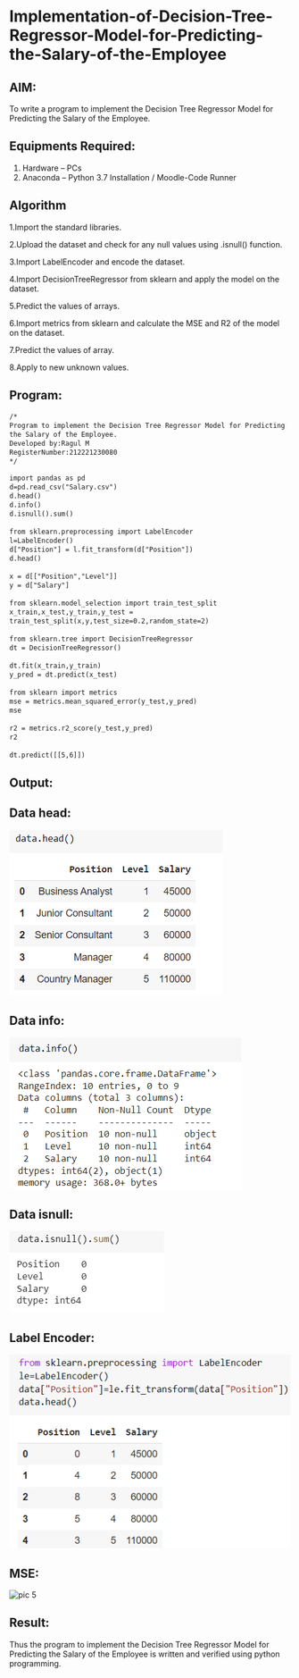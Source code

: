 # Implementation-of-Decision-Tree-Regressor-Model-for-Predicting-the-Salary-of-the-Employee

## AIM:
To write a program to implement the Decision Tree Regressor Model for Predicting the Salary of the Employee.

## Equipments Required:
1. Hardware – PCs
2. Anaconda – Python 3.7 Installation / Moodle-Code Runner

## Algorithm
1.Import the standard libraries.

2.Upload the dataset and check for any null values using .isnull() function.

3.Import LabelEncoder and encode the dataset.

4.Import DecisionTreeRegressor from sklearn and apply the model on the dataset.

5.Predict the values of arrays.

6.Import metrics from sklearn and calculate the MSE and R2 of the model on the dataset.

7.Predict the values of array.

8.Apply to new unknown values. 

## Program:
```
/*
Program to implement the Decision Tree Regressor Model for Predicting the Salary of the Employee.
Developed by:Ragul M 
RegisterNumber:212221230080  
*/
```
~~~
import pandas as pd
d=pd.read_csv("Salary.csv")
d.head()
d.info()
d.isnull().sum()

from sklearn.preprocessing import LabelEncoder
l=LabelEncoder()
d["Position"] = l.fit_transform(d["Position"])
d.head()

x = d[["Position","Level"]]
y = d["Salary"]

from sklearn.model_selection import train_test_split
x_train,x_test,y_train,y_test = train_test_split(x,y,test_size=0.2,random_state=2)

from sklearn.tree import DecisionTreeRegressor
dt = DecisionTreeRegressor()

dt.fit(x_train,y_train)
y_pred = dt.predict(x_test)

from sklearn import metrics
mse = metrics.mean_squared_error(y_test,y_pred)
mse

r2 = metrics.r2_score(y_test,y_pred)
r2

dt.predict([[5,6]])
~~~
## Output:
## Data head:
![pic 1](https://github.com/ragulmani936/Implementation-of-Decision-Tree-Regressor-Model-for-Predicting-the-Salary-of-the-Employee/blob/main/data%20head.png)
## Data info:
![pic 2](https://github.com/ragulmani936/Implementation-of-Decision-Tree-Regressor-Model-for-Predicting-the-Salary-of-the-Employee/blob/main/data%20info.png)
## Data isnull:
![pic 3](https://github.com/ragulmani936/Implementation-of-Decision-Tree-Regressor-Model-for-Predicting-the-Salary-of-the-Employee/blob/main/data%20isnull.png)
## Label Encoder:
![pic 4](https://github.com/ragulmani936/Implementation-of-Decision-Tree-Regressor-Model-for-Predicting-the-Salary-of-the-Employee/blob/main/label%20encoder.png)
## MSE:
![pic 5]()
## Result:
Thus the program to implement the Decision Tree Regressor Model for Predicting the Salary of the Employee is written and verified using python programming.
